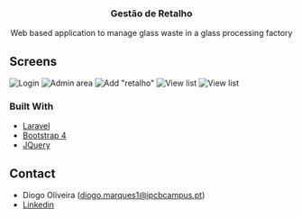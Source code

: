 <!-- PROJECT SHIELDS -->
<!--
*** I'm using markdown "reference style" links for readability.
*** Reference links are enclosed in brackets [ ] instead of parentheses ( ).
*** See the bottom of this document for the declaration of the reference variables
*** for contributors-url, forks-url, etc. This is an optional, concise syntax you may use.
*** https://www.markdownguide.org/basic-syntax/#reference-style-links
-->

<!-- PROJECT LOGO -->
  <h3 align="center">Gestão de Retalho</h3>

  <p align="center">
    Web based application to manage glass waste in a glass processing factory
	</p>
</p>


<!-- ABOUT THE PROJECT -->
## Screens

![Login](https://i.imgur.com/lq1IGDO.png)
![Admin area](https://i.imgur.com/O8xjMUv.png)
![Add "retalho"](https://i.imgur.com/6ErCJbU.png)
![View list](https://i.imgur.com/ALoc0YG.png)
![View list](https://i.imgur.com/IsbCx00.png)


### Built With

* [Laravel](https://laravel.com)
* [Bootstrap 4](https://getbootstrap.com/)
* [JQuery](https://jquery.com/)


<!-- CONTACT -->
## Contact

* Diogo Oliveira (diogo.marques1@ipcbcampus.pt)
* [Linkedin](https://www.linkedin.com/in/diogo0liveira14/)
